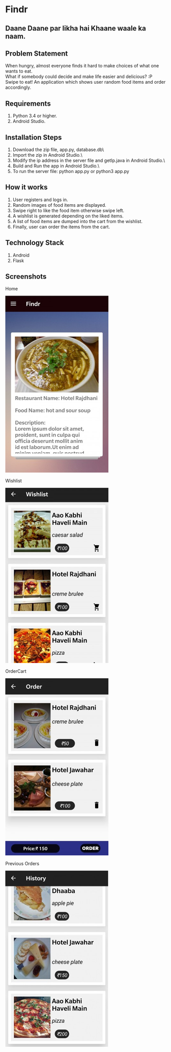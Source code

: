 # Findr
## Daane Daane par likha hai Khaane waale ka naam.

## Problem Statement
When hungry, almost everyone finds it hard to make choices of what one wants to eat.\
What if somebody could decide and make life easier and delicious? :P\
Swipe to eat!
An application which shows user random food items and order accordingly.

## Requirements
1. Python 3.4 or higher.
2. Android Studio.

## Installation Steps
1. Download the zip file, app.py, database.db\
2. Import the zip in Android Studio.\
3. Modify the ip address in the server file and getIp.java in Android Studio.\
4. Build and Run the app in Android Studio.\
5. To run the server file: python app.py or python3 app.py


## How it works
1. User registers and logs in.
2. Random images of food items are displayed.
3. Swipe right to like the food item otherwise swipe left.
4. A wishlist is generated depending on the liked items.
5. A list of food items are dumped into the cart from the wishlist.
6. Finally, user can order the items from the cart.

## Technology Stack
1. Android
2. Flask

## Screenshots
Home

![Home View](/images/home.jpg?raw=true)


Wishlist

![Wishlist View](/images/wishlist.jpg?raw=true)


OrderCart

![Order View](/images/order.jpg?raw=true)


Previous Orders

![History View](/images/history.jpg?raw=true)
